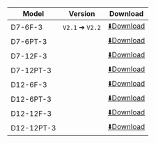 | Model    | Version           | Download |
| ------------- | --------------- | -------------------------------------------------------------------------------------------- |
| D7-6F-3   | `V2.1` ➔ `V2.2` | [⬇️Download](https://drive.google.com/file/d/1h7ngJIhJKezyna1CyaaiDOHbBVHlJv13/view?usp=drive_link) |
| D7-6PT-3  |                 | [⬇️Download](https://drive.google.com/file/d/199oNP7CHao0RhQdUMiT9NqzwNYeRtu8V/view?usp=drive_link) |
| D7-12F-3   |                 | [⬇️Download](https://drive.google.com/file/d/1DhNXhCrSCz2iZ2ZZrBWqt4Dt0QG9cgUy/view?usp=drive_link) |
| D7-12PT-3  |                 | [⬇️Download](https://drive.google.com/file/d/1si30BOTiMGTrpe4aabkIp2CAKA6evPO6/view?usp=drive_link) |
| D12-6F-3   |                 | [⬇️Download](https://drive.google.com/file/d/1PzqTT6GCFr7z1gxR-U_f-SlCC6yxLLCd/view?usp=drive_link) |
| D12-6PT-3  |                 | [⬇️Download](https://drive.google.com/file/d/1l_rXH9pcMMfCQyaTWWrPghM8-hBee-TR/view?usp=drive_link) |
| D12-12F-3   |                 | [⬇️Download](https://drive.google.com/file/d/1BxW9gY9zIpttkQQn-PZGyryizuIjJD_j/view?usp=drive_link) |
| D12-12PT-3  |                 | [⬇️Download](https://drive.google.com/file/d/1O96qdmcyqoPT50-WmChZf3vXzJKKPUGN/view?usp=drive_link) |





